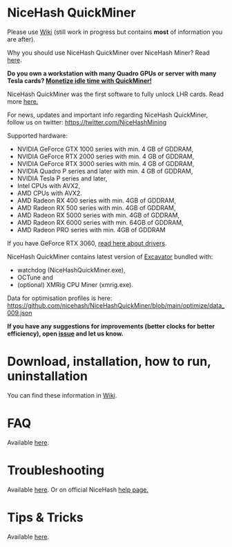# NiceHash QuickMiner

Please use [Wiki](https://github.com/nicehash/NiceHashQuickMiner/wiki) (still work in progress but contains **most** of information you are after).

Why you should use NiceHash QuickMiner over NiceHash Miner? Read [here](https://github.com/nicehash/NiceHashQuickMiner/wiki/Why-NiceHash-QuickMiner).

**Do you own a workstation with many Quadro GPUs or server with many Tesla cards? [Monetize idle time with QuickMiner!](https://github.com/nicehash/NiceHashQuickMiner/wiki/Enterprise-mining)**

NiceHash QuickMiner was the first software to fully unlock LHR cards. Read more [here.](https://www.nicehash.com/blog/post/100-lhr-unlock-at-nicehash-its-here)

For news, updates and important info regarding NiceHash QuickMiner, follow us on twitter: https://twitter.com/NiceHashMining

Supported hardware:
* NVIDIA GeForce GTX 1000 series with min. 4 GB of GDDRAM,
* NVIDIA GeForce RTX 2000 series with min. 4 GB of GDDRAM,
* NVIDIA GeForce RTX 3000 series with min. 4 GB of GDDRAM,
* NVIDIA Quadro P series and later with min. 4 GB of GDDRAM,
* NVIDIA Tesla P series and later,
* Intel CPUs with AVX2,
* AMD CPUs with AVX2.
* AMD Radeon RX 400 series with min. 4GB of GDDRAM,
* AMD Radeon RX 500 series with min. 4GB of GDDRAM,
* AMD Radeon RX 5000 series with min. 4GB of GDDRAM,
* AMD Radeon RX 6000 series with min. 64GB of GDDRAM,
* AMD Radeon PRO series with min. 4GB of GDDRAM

If you have GeForce RTX 3060, [read here about drivers](https://github.com/nicehash/NiceHashQuickMiner/wiki/GeForce-RTX-3060).

NiceHash QuickMiner contains latest version of [Excavator](https://github.com/nicehash/excavator) bundled with:
* watchdog (NiceHashQuickMiner.exe),
* OCTune and
* (optional) XMRig CPU Miner (xmrig.exe).

Data for optimisation profiles is here: https://github.com/nicehash/NiceHashQuickMiner/blob/main/optimize/data_009.json<br />

**If you have any suggestions for improvements (better clocks for better efficiency), open [issue](https://github.com/nicehash/NiceHashQuickMiner/issues) and let us know.**

# Download, installation, how to run, uninstallation

You can find these information in [Wiki](https://github.com/nicehash/NiceHashQuickMiner/wiki).

# FAQ

Available [here](https://github.com/nicehash/NiceHashQuickMiner/wiki/FAQ).

# Troubleshooting

Available [here](https://github.com/nicehash/NiceHashQuickMiner/wiki/Troubleshooting).
Or on official NiceHash [help page.](https://www.nicehash.com/support/mining-help/quickminer/what-is-nicehash-quickminer)

# Tips & Tricks

Available [here](https://github.com/nicehash/NiceHashQuickMiner/wiki/Tips-&-tricks).
